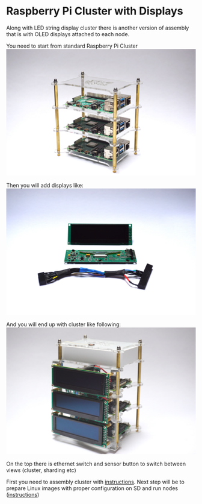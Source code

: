 # Raspberry Pi Cluster with Displays

Along with LED string display cluster there is another version of assembly that is with OLED displays attached to each node.

You need to start from standard Raspberry Pi Cluster
![cluster](images/standard_cluster.jpg)

Then you will add displays like:
![displays](images/display_connector.jpg)

And you will end up with cluster like following:
![final](images/assembly.jpg)

On the top there is ethernet switch and sensor button to switch between views (cluster, sharding etc)

First you need to assembly cluster with [instructions](display-assembly-instructions.md). Next step will be to prepare 
Linux images with proper configuration on SD and run nodes ([instructions](display-installation-instructions.md)) 
